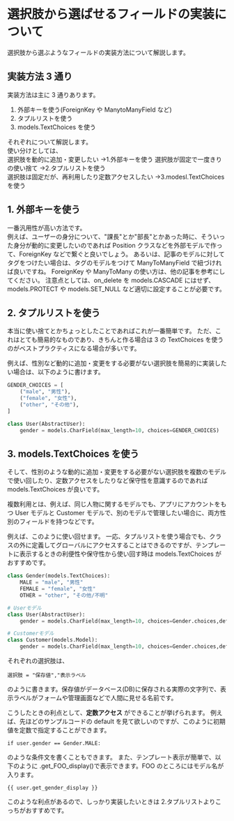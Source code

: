 # 選択肢から選ばせるフィールドの実装について

選択肢から選ぶようなフィールドの実装方法について解説します。

## 実装方法 3 通り

実装方法は主に 3 通りあります。

1. 外部キーを使う(ForeignKey や ManytoManyField など)
2. タプルリストを使う
3. models.TextChoices を使う

それぞれについて解説します。  
使い分けとしては、  
選択肢を動的に追加・変更したい →1.外部キーを使う
選択肢が固定で一度きりの使い捨て →2.タプルリストを使う  
選択肢は固定だが、再利用したり定数アクセスしたい →3.modesl.TextChoices を使う

## 1. 外部キーを使う

一番汎用性が高い方法です。  
例えば、ユーザーの身分について、"課長"とか"部長"とかあった時に、そういった身分が動的に変更したいのであれば Position クラスなどを外部モデルで作って、ForeignKey などで繋ぐと良いでしょう。
あるいは、記事のモデルに対してタグをつけたい場合は、タグのモデルをつけて ManyToManyField で紐づければ良いですね。
ForeignKey や ManyToMany の使い方は、他の記事を参考にしてください。
注意点としては、on_delete を models.CASCADE にはせず、models.PROTECT や models.SET_NULL など適切に設定することが必要です。

## 2. タプルリストを使う

本当に使い捨てとかちょっとしたことであればこれが一番簡単です。
ただ、これはとても簡易的なものであり、きちんと作る場合は 3 の TextChoices を使うのがベストプラクティスになる場合が多いです。

例えば、性別など動的に追加・変更をする必要がない選択肢を簡易的に実装したい場合は、以下のように書けます。

```python
GENDER_CHOICES = [
    ("male", "男性"),
    ("female", "女性"),
    ("other", "その他"),
]

class User(AbstractUser):
    gender = models.CharField(max_length=10, choices=GENDER_CHOICES)
```

## 3. models.TextChoices を使う

そして、性別のような動的に追加・変更をする必要がない選択肢を複数のモデルで使い回したり、定数アクセスをしたりなど保守性を意識するのであれば models.TextChoices が良いです。

複数利用とは、例えば、同じ人物に関するモデルでも、アプリにアカウントをもつ User モデルと Customer モデルで、別のモデルで管理したい場合に、両方性別のフィールドを持つなどです。

例えば、このように使い回せます。
一応、タプルリストを使う場合でも、クラスの外に定義してグローバルにアクセスすることはできるのですが、テンプレートに表示するときの利便性や保守性から使い回す時は models.TextChoices がおすすめです。

```python
class Gender(models.TextChoices):
    MALE = "male", "男性"
    FEMALE = "female", "女性"
    OTHER = "other", "その他/不明"

# Userモデル
class User(AbstractUser):
    gender = models.CharField(max_length=10, choices=Gender.choices,default=Gender.OTHER,)

# Customerモデル
class Customer(models.Model):
    gender = models.CharField(max_length=10, choices=Gender.choices,default=Gender.OTHER,)

```

それぞれの選択肢は、

```
選択肢 = "保存値","表示ラベル
```

のように書きます。保存値がデータベース(DB)に保存される実際の文字列で、表示ラベルがフォームや管理画面などで人間に見せる名前です。

こうしたときの利点として、**定数アクセス** ができることが挙げられます。
例えば、先ほどのサンプルコードの default を見て欲しいのですが、このように初期値を定数で指定することができます。

```
if user.gender == Gender.MALE:
```

のような条件文を書くこともできます。
また、テンプレート表示が簡単で、以下のように
.get_FOO_display()で表示できます。FOO のところにはモデル名が入ります。

```
{{ user.get_gender_display }}
```

このような利点があるので、しっかり実装したいときは 2.タプルリストよりこっちがおすすめです。
